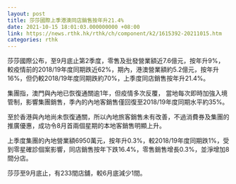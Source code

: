 ```yaml
---
layout: post
title: 莎莎國際上季港澳同店銷售按年升21.4%
date: 2021-10-15 18:01:03.000000000 +08:00
link: https://news.rthk.hk/rthk/ch/component/k2/1615392-20211015.htm
categories: rthk
---
```


莎莎國際公布，至9月底止第2季度，零售及批發營業額近7.6億元，按年升9%，較疫情前的2018/19年度同期跌近62%，期內，港澳營業額約5.2億元，按年升16%，但仍較2018/19年度同期跌約70%，上季度同店銷售按年升21.4%。

集團指，澳門與內地已恢復通關逾1年，但疫情多次反覆， 當地每次即時加強入境管制，影響集團銷售，季內的內地客銷售僅回復至2018/19年度同期水平約35%。

至於香港與內地尚未恢復通關，所以內地旅客銷售未有改善，不過消費券及集團的推廣優惠，成功令8月首兩個星期的本地客銷售明顯上升。

上季度集團的內地營業額6950萬元，按年升0.3%，較2018/19年度同期跌1%，受到零星確診個案影響，同店銷售按年下跌16.4%，零售銷售增長0.3%，並淨增加8間分店。

莎莎至9月底止，有233間店舖，較6月底減少1間。
